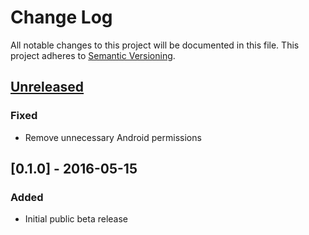 # Change Log
All notable changes to this project will be documented in this file.
This project adheres to [Semantic Versioning](http://semver.org/).

## [Unreleased]
### Fixed
- Remove unnecessary Android permissions

## [0.1.0] - 2016-05-15
### Added
- Initial public beta release

[Unreleased]: https://github.com/pazaan/Medtronic640gUploader/compare/v0.1.0...HEAD
